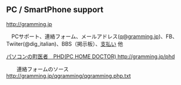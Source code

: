 ## PC / SmartPhone support
<a href="http://gramming.jp">http://gramming.jp</a>

　PCサポート、連絡フォーム、メールアドレス(q@gramming.jp)、FB、Twiiter(@dig_italian)、BBS（掲示板）、<a href="http://gramming.jp#gpay">支払い</a> 他
 
 <a href="http://gramming.jp/phd">パソコンの町医者　PHD(PC HOME DOCTOR)  http://gramming.jp/phd </a>

　　連絡フォームのソース　<a href="http://gramming.jp/qgramming/qgramming.php.txt">http://gramming.jp/qgramming/qgramming.php.txt</a>
